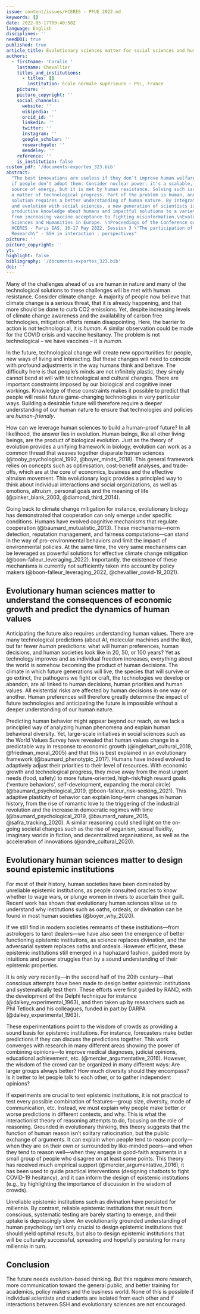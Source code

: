 ```yaml
---
issue: content/issues/HCERES - PFUE 2022.md
keywords: []
date: 2022-05-17T09:40:50Z
language: English
disciplines: ''
needDOI: true
published: true
article_title: Evolutionary sciences matter for social sciences and humanities
authors:
  - firstname: 'Coralie '
    lastname: Chevallier
    titles_and_institutions:
      - titles: []
        institution: École normale supérieure – PSL, France
    picture: ''
    picture_copyright: ''
    social_channels:
      website: ''
      wikipedia: ''
      orcid_id: ''
      linkedin: ''
      twitter: ''
      instagram: ''
      google_scholar: ''
      researchgate: ''
      mendeley: ''
    reference: ''
    is_institution: false
custom_pdf: '/documents-exportes_323.bib'
abstract:
  "The best innovations are useless if they don’t improve human welfare or
  if people don’t adopt them. Consider nuclear power: it’s a scalable, safe and low-carbon
  source of energy, but it is met by human resistance. Solving such issues isn’t merely
  a matter of technological progress. Part of the problem is human, and part of the
  solution requires a better understanding of human nature. By integrating psychology
  and evolution with social sciences, a new generation of scientists is ready to generate
  productive knowledge about humans and impactful solutions to a variety of challenges,
  from increasing vaccine acceptance to fighting misinformation.\nEvaluation of Social
  Sciences and Humanities in Europe. \nProceedings of the Conference organized by
  HCERES - Paris IAS, 16-17 May 2022. Session 3 \"The participation of SSH to Eropean
  Research\" - SSH in interaction : perspectives"
picture: ''
picture_copyright: ''
yt: ''
highlight: false
bibliography: '/documents-exportes_323.bib'
doi: ''
---
```


Many of the challenges ahead of us are human in nature and many of the technological solutions to these challenges will be met with human resistance. Consider climate change. A majority of people now believe that climate change is a serious threat, that it is already happening, and that more should be done to curb CO2 emissions. Yet, despite increasing levels of climate change awareness and the availability of carbon free technologies, mitigation efforts remain disappointing. Here, the barrier to action is not technological, it is _human_. A similar observation could be made for the COVID crisis and vaccine hesitancy. The problem is not technological – we have vaccines – it is _human_.

In the future, technological change will create new opportunities for people, new ways of living and interacting. But these changes will need to coincide with profound adjustments in the way humans think and behave. The difficulty here is that people’s minds are not infinitely plastic, they simply cannot bend at will with technological and cultural changes. There are important constraints imposed by our biological and cognitive inner workings. Knowledge of these constraints makes it possible to predict that people will resist future game-changing technologies in very particular ways. Building a desirable future will therefore require a deeper understanding of our human nature to ensure that technologies and policies are _human-friendly_.

How can we leverage human sciences to build a human-proof future? In all likelihood, the answer lies in evolution. Human beings, like all other living beings, are the product of biological evolution. Just as the theory of evolution provides a unifying framework in biology, evolution can work as a common thread that weaves together disparate human sciences (@tooby_psychological_1992, @boyer_minds_2018). This general framework relies on concepts such as optimisation, cost-benefit analyses, and trade-offs, which are at the core of economics, business and the effective altruism movement. This evolutionary logic provides a principled way to think about individual interactions and social organizations, as well as emotions, altruism, personal goals and the meaning of life (@pinker_blank_2003, @diamond_third_2014).

Going back to climate change mitigation for instance, evolutionary biology has demonstrated that cooperation can only emerge under specific conditions. Humans have evolved cognitive mechanisms that regulate cooperation (@baumard_mutualistic_2013). These mechanisms—norm detection, reputation management, and fairness computations—can stand in the way of pro-environmental behaviors and limit the impact of environmental policies. At the same time, the very same mechanisms can be leveraged as powerful solutions for effective climate change mitigation (@boon-falleur_leveraging_2022). Importantly, the existence of these mechanisms is currently not sufficiently taken into account by policy makers (@boon-falleur_leveraging_2022, @chevallier_covid-19_2021).

## Evolutionary human sciences matter to understand the consequences of economic growth and predict the dynamics of human values

Anticipating the future also requires understanding human values. There are many technological predictions (about AI, molecular machines and the like), but far fewer _human_ predictions: what will human preferences, human decisions, and human societies look like in 20, 50, or 100 years? Yet as technology improves and as individual freedom increases, everything about the world is somehow becoming the product of human decisions. The climate in which future generations will live, the species that will survive or go extinct, the pathogens we fight or craft, the technologies we develop or abandon, are all linked to human decisions, human priorities and human values. All existential risks are affected by human decisions in one way or another. Human preferences will therefore greatly determine the impact of future technologies and anticipating the future is impossible without a deeper understanding of our human nature.

Predicting human behavior might appear beyond our reach, as we lack a principled way of analyzing human phenomena and explain human behavioral diversity. Yet, large-scale initiatives in social sciences such as the World Values Survey have revealed that human values change in a predictable way in response to economic growth (@inglehart_cultural_2018, @friedman_moral_2005) and that this is best explained in an evolutionary framework (@baumard_phenotypic_2017). Humans have indeed evolved to adaptively adjust their priorities to their level of resources. With economic growth and technological progress, they move away from the most urgent needs (food, safety) to more future-oriented, high-risk/high reward goals (‘venture behaviors’, self-development, expanding the moral circle) (@baumard_psychological_2019, @boon-falleur_risk-seeking_2021). This adaptive plasticity of behavior can explain long-term changes in human history, from the rise of romantic love to the triggering of the industrial revolution and the increase in democratic regimes with time (@baumard_psychological_2019, @baumard_nature_2015, @safra_tracking_2020). A similar reasoning could shed light on the on-going societal changes such as the rise of veganism, sexual fluidity, imaginary worlds in fiction, and decentralized organisations, as well as the acceleration of innovations (@andre_cultural_2020).

## Evolutionary human sciences matter to design sound epistemic institutions

For most of their history, human societies have been dominated by unreliable epistemic institutions, as people consulted oracles to know whether to wage wars, or plunge women in rivers to ascertain their guilt. Recent work has shown that evolutionary human sciences allow us to understand why institutions such as oaths, ordeals, or divination can be found in most human societies (@boyer_why_2020).

If we still find in modern societies remnants of these institutions—from astrologers to tarot dealers—we have also seen the emergence of better functioning epistemic institutions, as science replaces divination, and the adversarial system replaces oaths and ordeals. However efficient, these epistemic institutions still emerged in a haphazard fashion, guided more by intuitions and power struggles than by a sound understanding of their epistemic properties.

It is only very recently—in the second half of the 20th century—that conscious attempts have been made to design better epistemic institutions and systematically test them. These efforts were first guided by RAND, with the development of the Delphi technique for instance (@dalkey_experimental_1963), and then taken up by researchers such as Phil Tetlock and his colleagues, funded in part by DARPA (@dalkey_experimental_1963).

These experimentations point to the wisdom of crowds as providing a sound basis for epistemic institutions. For instance, forecasters make better predictions if they can discuss the predictions together. This work converges with research in many different areas showing the power of combining opinions—to improve medical diagnoses, judicial opinions, educational achievement, etc. (@mercier_argumentative_2016). However, the wisdom of the crowd can be organized in many different ways: Are larger groups always better? How much diversity should they encompass? Is it better to let people talk to each other, or to gather independent opinions?

If experiments are crucial to test epistemic institutions, it is not practical to test every possible combination of features—group size, diversity, mode of communication, etc. Instead, we must explain why people make better or worse predictions in different contexts, and why. This is what the interactionist theory of reasoning attempts to do, focusing on the role of reasoning. Grounded in evolutionary thinking, this theory suggests that the function of human reason isn’t solitary ratiocination, but the public exchange of arguments. It can explain when people tend to reason poorly—when they are on their own or surrounded by like-minded peers—and when they tend to reason well—when they engage in good-faith arguments in a small group of people who disagree on at least some points. This theory has received much empirical support (@mercier_argumentative_2016), it has been used to guide practical interventions (designing chatbots to fight COVID-19 hesitancy), and it can inform the design of epistemic institutions (e.g., by highlighting the importance of discussion in the wisdom of crowds).

Unreliable epistemic institutions such as divination have persisted for millennia. By contrast, reliable epistemic institutions that result from conscious, systematic testing are barely starting to emerge, and their uptake is depressingly slow. An evolutionarily grounded understanding of human psychology isn’t only crucial to design epistemic institutions that should yield optimal results, but also to design epistemic institutions that will be culturally successful, spreading and hopefully persisting for many millennia in turn.

## Conclusion

The future needs evolution-based thinking. But this requires more research, more communication toward the general public, and better training for academics, policy makers and the business world. None of this is possible if individual scientists and students are isolated from each other and if interactions between SSH and evolutionary sciences are not encouraged.
